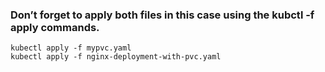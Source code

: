 ### Don’t forget to apply both files in this case using the kubctl -f apply commands.

```
kubectl apply -f mypvc.yaml
kubectl apply -f nginx-deployment-with-pvc.yaml
```
